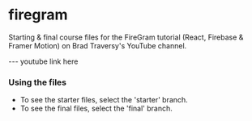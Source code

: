 # firegram
Starting &amp; final course files for the FireGram tutorial (React, Firebase &amp; Framer Motion) on Brad Traversy's YouTube channel.

--- youtube link here

### Using the files
* To see the starter files, select the 'starter' branch.
* To see the final files, select the 'final' branch.
